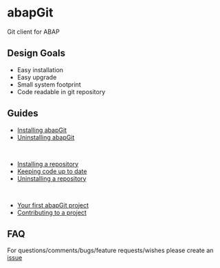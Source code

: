 # abapGit #

Git client for ABAP

## Design Goals ##
- Easy installation
- Easy upgrade
- Small system footprint
- Code readable in git repository

## Guides ##
* [Installing abapGit](https://github.com/larshp/abapGit/wiki/Installing-abapGit)
* [Uninstalling abapGit](https://github.com/larshp/abapGit/wiki/Uninstalling-abapGit)

&nbsp;
* [Installing a repository](https://github.com/larshp/abapGit/wiki/Installing-a-repository)
* [Keeping code up to date](https://github.com/larshp/abapGit/wiki/Keeping-code-up-to-date)
* [Uninstalling a repository](https://github.com/larshp/abapGit/wiki/Uninstalling-a-repository)

&nbsp;

* [Your first abapGit project](https://github.com/larshp/abapGit/wiki/Your-first-abapGit-project)
* [Contributing to a project](https://github.com/larshp/abapGit/wiki/Contributing-to-a-project)

## FAQ ##
For questions/comments/bugs/feature requests/wishes please create an [issue](https://github.com/larshp/abapGit/issues)

